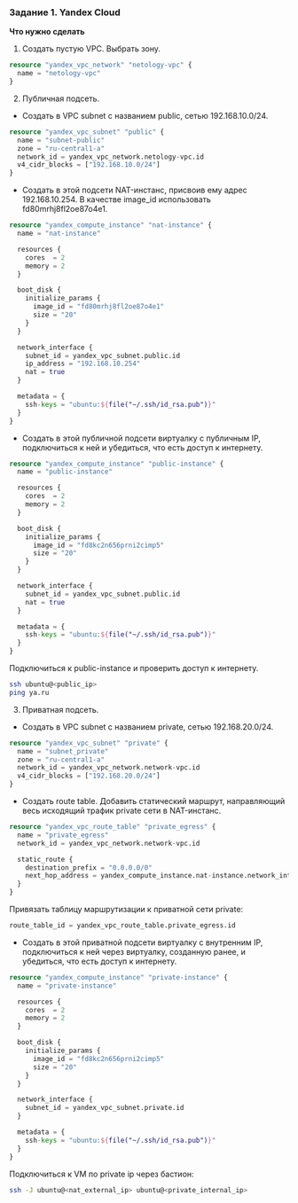 ### Задание 1. Yandex Cloud 

**Что нужно сделать**

1. Создать пустую VPC. Выбрать зону.

```terraform
resource "yandex_vpc_network" "netology-vpc" {
  name = "netology-vpc"
}
```

2. Публичная подсеть.

 - Создать в VPC subnet с названием public, сетью 192.168.10.0/24.

```terraform
resource "yandex_vpc_subnet" "public" {
  name = "subnet-public"
  zone = "ru-central1-a"
  network_id = yandex_vpc_network.netology-vpc.id
  v4_cidr_blocks = ["192.168.10.0/24"]
}
```

 - Создать в этой подсети NAT-инстанс, присвоив ему адрес 192.168.10.254. В качестве image_id использовать fd80mrhj8fl2oe87o4e1.

```terraform
resource "yandex_compute_instance" "nat-instance" {
  name = "nat-instance"

  resources {
    cores  = 2
    memory = 2
  }

  boot_disk {
    initialize_params {
      image_id = "fd80mrhj8fl2oe87o4e1"
      size = "20"
    }
  }

  network_interface {
    subnet_id = yandex_vpc_subnet.public.id
    ip_address = "192.168.10.254"
    nat = true
  }

  metadata = {
    ssh-keys = "ubuntu:${file("~/.ssh/id_rsa.pub")}"
  }
}
```

 - Создать в этой публичной подсети виртуалку с публичным IP, подключиться к ней и убедиться, что есть доступ к интернету.

```terraform
resource "yandex_compute_instance" "public-instance" {
  name = "public-instance"

  resources {
    cores  = 2
    memory = 2
  }

  boot_disk {
    initialize_params {
      image_id = "fd8kc2n656prni2cimp5"
      size = "20"
    }
  }

  network_interface {
    subnet_id = yandex_vpc_subnet.public.id
    nat = true
  }

  metadata = {
    ssh-keys = "ubuntu:${file("~/.ssh/id_rsa.pub")}"
  }
}
```

Подключиться к public-instance и проверить доступ к интернету.

```sh
ssh ubuntu@<public_ip>
ping ya.ru
```

3. Приватная подсеть.
 - Создать в VPC subnet с названием private, сетью 192.168.20.0/24.

```terraform
resource "yandex_vpc_subnet" "private" {
  name = "subnet_private"
  zone = "ru-central1-a"
  network_id = yandex_vpc_network.network-vpc.id
  v4_cidr_blocks = ["192.168.20.0/24"]
}
```
 
 - Создать route table. Добавить статический маршрут, направляющий весь исходящий трафик private сети в NAT-инстанс.

```terraform
resource "yandex_vpc_route_table" "private_egress" {
  name = "private_egress"
  network_id = yandex_vpc_network.network-vpc.id

  static_route {
    destination_prefix = "0.0.0.0/0"
    next_hop_address = yandex_compute_instance.nat-instance.network_interface.0.ip_address
  }
}
```

Привязать таблицу маршрутизации к приватной сети private:
```terraform
route_table_id = yandex_vpc_route_table.private_egress.id
```

 - Создать в этой приватной подсети виртуалку с внутренним IP, подключиться к ней через виртуалку, созданную ранее, и убедиться, что есть доступ к интернету.

```terraform
resource "yandex_compute_instance" "private-instance" {
  name = "private-instance"

  resources {
    cores  = 2
    memory = 2
  }

  boot_disk {
    initialize_params {
      image_id = "fd8kc2n656prni2cimp5"
      size = "20"
    }
  }

  network_interface {
    subnet_id = yandex_vpc_subnet.private.id
  }

  metadata = {
    ssh-keys = "ubuntu:${file("~/.ssh/id_rsa.pub")}"
  }
}
```

Подключиться к VM по private ip через бастион:
```sh
ssh -J ubuntu@<nat_external_ip> ubuntu@<private_internal_ip>
```
